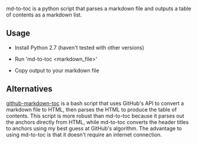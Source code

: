 md-to-toc is a python script that parses a markdown file and outputs a table of contents as a markdown list.

## Usage ##

- Install Python 2.7 (haven't tested with other versions)

- Run 'md-to-toc <markdown_file>'

- Copy output to your markdown file


## Alternatives ##

[github-markdown-toc](https://github.com/ekalinin/github-markdown-toc) is a bash script that uses GitHub's API to convert a markdown file to HTML, then parses the HTML to produce the table of contents. This script is more robust than md-to-toc because it parses out the anchors directly from HTML, while md-to-toc converts the header titles to anchors using my best guess at GitHub's algorithm. The advantage to using md-to-toc is that it doesn't require an internet connection.
